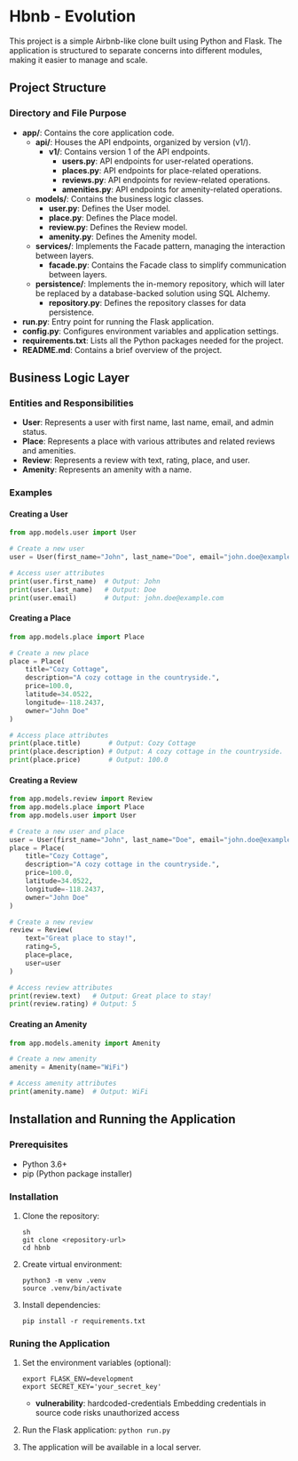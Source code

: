 # Hbnb - Evolution

This project is a simple Airbnb-like clone built using Python and Flask. The application is structured to separate concerns into different modules, making it easier to manage and scale.

## Project Structure

### Directory and File Purpose

- **app/**: Contains the core application code.
  - **api/**: Houses the API endpoints, organized by version (v1/).
    - **v1/**: Contains version 1 of the API endpoints.
      - **users.py**: API endpoints for user-related operations.
      - **places.py**: API endpoints for place-related operations.
      - **reviews.py**: API endpoints for review-related operations.
      - **amenities.py**: API endpoints for amenity-related operations.
  - **models/**: Contains the business logic classes.
    - **user.py**: Defines the User model.
    - **place.py**: Defines the Place model.
    - **review.py**: Defines the Review model.
    - **amenity.py**: Defines the Amenity model.
  - **services/**: Implements the Facade pattern, managing the interaction between layers.
    - **facade.py**: Contains the Facade class to simplify communication between layers.
  - **persistence/**: Implements the in-memory repository, which will later be replaced by a database-backed solution using SQL Alchemy.
    - **repository.py**: Defines the repository classes for data persistence.
- **run.py**: Entry point for running the Flask application.
- **config.py**: Configures environment variables and application settings.
- **requirements.txt**: Lists all the Python packages needed for the project.
- **README.md**: Contains a brief overview of the project.

## Business Logic Layer

### Entities and Responsibilities

- **User**: Represents a user with first name, last name, email, and admin status.
- **Place**: Represents a place with various attributes and related reviews and amenities.
- **Review**: Represents a review with text, rating, place, and user.
- **Amenity**: Represents an amenity with a name.

### Examples

#### Creating a User
```python
from app.models.user import User

# Create a new user
user = User(first_name="John", last_name="Doe", email="john.doe@example.com")

# Access user attributes
print(user.first_name)  # Output: John
print(user.last_name)   # Output: Doe
print(user.email)       # Output: john.doe@example.com
```

#### Creating a Place
```python
from app.models.place import Place

# Create a new place
place = Place(
    title="Cozy Cottage",
    description="A cozy cottage in the countryside.",
    price=100.0,
    latitude=34.0522,
    longitude=-118.2437,
    owner="John Doe"
)

# Access place attributes
print(place.title)       # Output: Cozy Cottage
print(place.description) # Output: A cozy cottage in the countryside.
print(place.price)       # Output: 100.0
```

#### Creating a Review
```python
from app.models.review import Review
from app.models.place import Place
from app.models.user import User

# Create a new user and place
user = User(first_name="John", last_name="Doe", email="john.doe@example.com")
place = Place(
    title="Cozy Cottage",
    description="A cozy cottage in the countryside.",
    price=100.0,
    latitude=34.0522,
    longitude=-118.2437,
    owner="John Doe"
)

# Create a new review
review = Review(
    text="Great place to stay!",
    rating=5,
    place=place,
    user=user
)

# Access review attributes
print(review.text)   # Output: Great place to stay!
print(review.rating) # Output: 5
```

#### Creating an Amenity
```python
from app.models.amenity import Amenity

# Create a new amenity
amenity = Amenity(name="WiFi")

# Access amenity attributes
print(amenity.name)  # Output: WiFi
```


## Installation and Running the Application
### Prerequisites
- Python 3.6+
- pip (Python package installer)

### Installation

1. Clone the repository:
   ```
   sh
   git clone <repository-url>
   cd hbnb
   ```

2. Create virtual environment:
    ```
    python3 -m venv .venv
    source .venv/bin/activate
    ```
3. Install dependencies:
    ```
    pip install -r requirements.txt
    ```

### Runing the Application
1. Set the environment variables (optional):
    ```
    export FLASK_ENV=development
    export SECRET_KEY='your_secret_key'
    ```
    * **vulnerability**: hardcoded-credentials Embedding credentials in source code risks unauthorized access

2. Run the Flask application:
```python run.py```

3. The application will be available in a local server.

